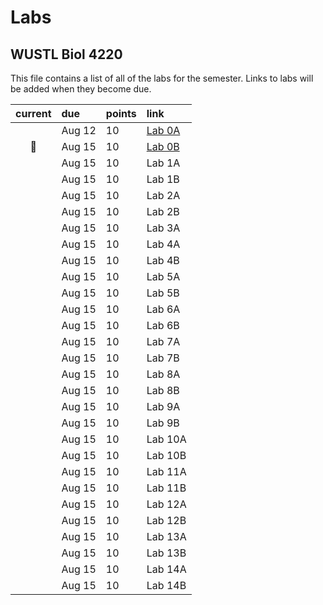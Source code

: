 # Labs
## WUSTL Biol 4220 

This file contains a list of all of the labs for the semester. Links to labs will be added when they become due.

| current | due    | points | link |
| :-:     | :--    | :--    | :--  |
|         | Aug 12 | 10     | [Lab 0A ](https://classroom.github.com/a/Rc09ghXg) |
| :pig:   | Aug 15 | 10     | [Lab 0B](https://classroom.github.com/a/Rc09ghXg) |
|         | Aug 15 | 10     | Lab 1A |
|         | Aug 15 | 10     | Lab 1B |
|         | Aug 15 | 10     | Lab 2A |
|         | Aug 15 | 10     | Lab 2B |
|         | Aug 15 | 10     | Lab 3A |
|         | Aug 15 | 10     | Lab 4A |
|         | Aug 15 | 10     | Lab 4B |
|         | Aug 15 | 10     | Lab 5A |
|         | Aug 15 | 10     | Lab 5B |
|         | Aug 15 | 10     | Lab 6A |
|         | Aug 15 | 10     | Lab 6B |
|         | Aug 15 | 10     | Lab 7A |
|         | Aug 15 | 10     | Lab 7B |
|         | Aug 15 | 10     | Lab 8A |
|         | Aug 15 | 10     | Lab 8B |
|         | Aug 15 | 10     | Lab 9A |
|         | Aug 15 | 10     | Lab 9B |
|         | Aug 15 | 10     | Lab 10A |
|         | Aug 15 | 10     | Lab 10B |
|         | Aug 15 | 10     | Lab 11A |
|         | Aug 15 | 10     | Lab 11B |
|         | Aug 15 | 10     | Lab 12A |
|         | Aug 15 | 10     | Lab 12B |
|         | Aug 15 | 10     | Lab 13A |
|         | Aug 15 | 10     | Lab 13B |
|         | Aug 15 | 10     | Lab 14A |
|         | Aug 15 | 10     | Lab 14B |
